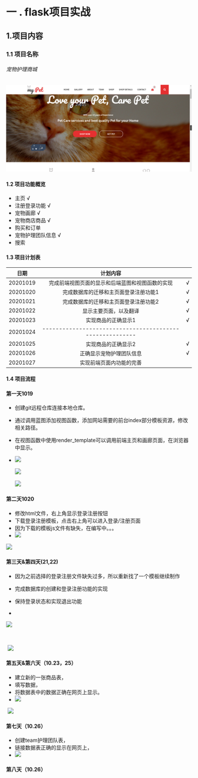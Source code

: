 # 一 . flask项目实战

## 1.项目内容

### 1.1 项目名称

###### 宠物护理商城

![](效果图片\Snipaste_2020-10-19_10-04-53.png)



#### 1.2 项目功能概览

- 主页   √
- 注册登录功能   √
- 宠物画廊   √
- 宠物商店商品  √
- 购买和订单 
- 宠物护理团队信息    √
- 搜索



#### 1.3 项目计划表

|   日期   |                         计划内容                         |      |
| :------: | :------------------------------------------------------: | ---- |
| 20201019 |     完成前端视图页面的显示和后端蓝图和视图函数的实现     | √    |
| 20201020 |          完成数据库的迁移和主页面登录注册功能1           | √    |
| 20201021 |          完成数据库的迁移和主页面登录注册功能2           | √    |
| 20201022 |                  显示主要页面，以及翻译                  | √    |
| 20201023 |                   实现商品的正确显示1                    | √    |
| 20201024 | -------------------------------------------------------- |      |
| 20201025 |                   实现商品的正确显示2                    | √    |
| 20201026 |                 正确显示宠物护理团队信息                 | √    |
| 20201027 |                 实现前端页面内功能的完善                 |      |



#### 1.4 项目流程

#### 第一天1019

- 创建git远程仓库连接本地仓库。

- 通过调用蓝图添加视图函数，添加网站需要的前台index部分模板资源，修改相关路径。

- 在视图函数中使用render_template可以调用前端主页和画廊页面，在浏览器中显示。

- ![](C:\Users\24280\Desktop\flaskproject\效果图片\Snipaste_2020-10-20_08-44-04.png)

  

  ![](C:\Users\24280\Desktop\flaskproject\效果图片\Snipaste_2020-10-20_08-44-57.png)

    

  ![](C:\Users\24280\Desktop\flaskproject\效果图片\Snipaste_2020-10-20_08-45-09.png)



#### 第二天1020

- 修改html文件，右上角显示登录注册按钮
- 下载登录注册模板，点击右上角可以进入登录/注册页面
- 因为下载的模板js文件有缺失，在编写中。。。
- ![](C:\Users\24280\Desktop\flaskproject\效果图片\Snipaste_2020-10-21_08-02-03.png)



![](C:\Users\24280\Desktop\flaskproject\效果图片\Snipaste_2020-10-21_08-02-21.png)



#### 第三天&第四天(21,22)

- 因为之前选择的登录注册文件缺失过多，所以重新找了一个模板继续制作

- 完成数据库的创建和登录注册功能的实现

- 保持登录状态和实现退出功能

- 

  ![](C:\Users\24280\Desktop\flaskproject\效果图片\Snipaste_2020-10-22_21-26-33.png)



​	

​	![](C:\Users\24280\Desktop\flaskproject\效果图片\Snipaste_2020-10-22_21-27-18.png)



#### 第五天&第六天（10.23，25）

- 建立新的一张商品表，
- 填写数据，
- 将数据表中的数据正确在网页上显示。
- ![](C:\Users\24280\Desktop\flaskproject\效果图片\Snipaste_2020-10-27_08-23-50.png)



​				![](C:\Users\24280\Desktop\flaskproject\效果图片\Snipaste_2020-10-27_08-30-27.png)



#### 第七天（10.26）

- 创建team护理团队表，
- 链接数据表正确的显示在网页上，
- ![](C:\Users\24280\Desktop\flaskproject\效果图片\Snipaste_2020-10-27_08-23-23.png)





#### 第八天（10.26）